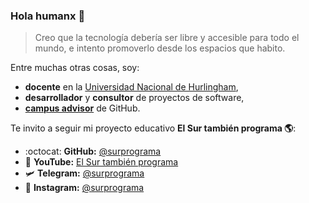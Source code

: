 ### Hola humanx 👋

> Creo que la tecnología debería ser libre y accesible para todo el mundo, e intento promoverlo desde los espacios que habito.

Entre muchas otras cosas, soy:
* **docente** en la [Universidad Nacional de Hurlingham](http://unahur.edu.ar/),
* **desarrollador** y **consultor** de proyectos de software,
* [**campus advisor**](https://education.github.com/teachers/advisors) de GitHub.

Te invito a seguir mi proyecto educativo **El Sur también programa 🌎**:

* :octocat: **GitHub:** [@surprograma](https://github.com/surprograma) 
* 🎥 **YouTube:** [El Sur también programa](https://youtube.com/c/elsurtambienprograma)
* 🛩️ **Telegram:** [@surprograma](https://t.me/surprograma)
* 📸 **Instagram:** [@surprograma](https://instagram.com/surprograma)
